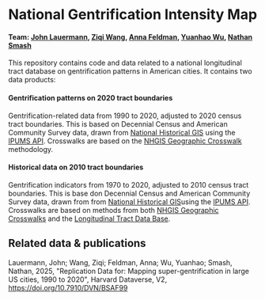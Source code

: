 # National Gentrification Intensity Map
#### Team: [John Lauermann](https://www.pratt.edu/people/john-lauermann/), [Ziqi Wang](https://www.linkedin.com/in/ziqi-wang-0623/), [Anna Feldman](https://www.linkedin.com/in/annaelsafeldman/), [Yuanhao Wu](https://www.linkedin.com/in/yuanhao-wu-80603723a/), [Nathan Smash](https://www.linkedin.com/in/nathan-smash-b6b93a24a/)
This repository contains code and data related to a national longitudinal tract database on gentrification patterns in American cities. It contains two data products:

#### Gentrification patterns on 2020 tract boundaries
Gentrification-related data from 1990 to 2020, adjusted to 2020 census tract boundaries. This is based on Decennial Census and American Community Survey data, drawn from [National Historical GIS](https://www.nhgis.org/) using the [IPUMS API](ttps://developer.ipums.org/docs/v2/get-started/). Crosswalks are based on the [NHGIS Geographic Crosswalk](https://www.nhgis.org/geographic-crosswalks) methodology. 

#### Historical data on 2010 tract boundaries
Gentrification indicators from 1970 to 2020, adjusted to 2010 census tract boundaries. This is base don Decennial Census and American Community Survey data, drawn from from [National Historical GIS](https://www.nhgis.org/)using the [IPUMS API](https://developer.ipums.org/docs/v2/get-started/). Crosswalks are based on methods from both [NHGIS Geographic Crosswalks](https://www.nhgis.org/geographic-crosswalks) and the [Longitudinal Tract Data Base](https://s4.ad.brown.edu/projects/diversity/researcher/bridging.htm).




## Related data & publications
Lauermann, John; Wang, Ziqi; Feldman, Anna; Wu, Yuanhao; Smash, Nathan, 2025, "Replication Data for: Mapping super-gentrification in large US cities, 1990 to 2020",  Harvard Dataverse, V2, https://doi.org/10.7910/DVN/BSAF99


